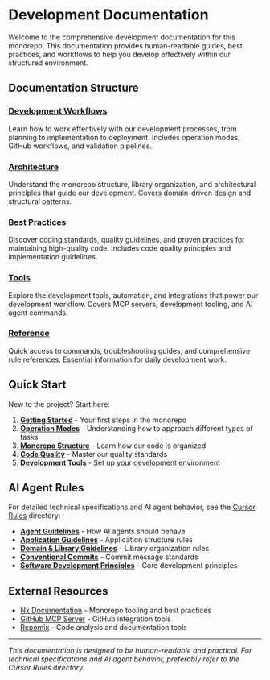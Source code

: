 # Development Documentation

Welcome to the comprehensive development documentation for this monorepo. This documentation provides human-readable guides, best practices, and workflows to help you develop effectively within our structured environment.

## Documentation Structure

### [Development Workflows](./development-workflows/README.md)

Learn how to work effectively with our development processes, from planning to implementation to deployment. Includes operation modes, GitHub workflows, and validation pipelines.

### [Architecture](./architecture/README.md)

Understand the monorepo structure, library organization, and architectural principles that guide our development. Covers domain-driven design and structural patterns.

### [Best Practices](./best-practices/README.md)

Discover coding standards, quality guidelines, and proven practices for maintaining high-quality code. Includes code quality principles and implementation guidelines.

### [Tools](./tools/README.md)

Explore the development tools, automation, and integrations that power our development workflow. Covers MCP servers, development tooling, and AI agent commands.

### [Reference](./reference/README.md)

Quick access to commands, troubleshooting guides, and comprehensive rule references. Essential information for daily development work.

## Quick Start

New to the project? Start here:

1. **[Getting Started](./development-workflows/getting-started.md)** - Your first steps in the monorepo
2. **[Operation Modes](./development-workflows/operation-modes.md)** - Understanding how to approach different types of tasks
3. **[Monorepo Structure](./architecture/monorepo-structure.md)** - Learn how our code is organized
4. **[Code Quality](./best-practices/code-quality.md)** - Master our quality standards
5. **[Development Tools](./tools/README.md)** - Set up your development environment

## AI Agent Rules

For detailed technical specifications and AI agent behavior, see the [Cursor Rules](../.cursor/rules/) directory:

- **[Agent Guidelines](../.cursor/rules/agents.mdc)** - How AI agents should behave
- **[Application Guidelines](../.cursor/rules/applications.mdc)** - Application structure rules
- **[Domain & Library Guidelines](../.cursor/rules/domains_and_libraries.mdc)** - Library organization rules
- **[Conventional Commits](../.cursor/rules/conventional_commits.mdc)** - Commit message standards
- **[Software Development Principles](../.cursor/rules/software_development_principals.mdc)** - Core development principles

## External Resources

- [Nx Documentation](https://nx.dev) - Monorepo tooling and best practices
- [GitHub MCP Server](https://github.com/github/github-mcp-server) - GitHub integration tools
- [Repomix](https://repomix.com) - Code analysis and documentation tools

---

_This documentation is designed to be human-readable and practical. For technical specifications and AI agent behavior, preferably refer to the Cursor Rules directory._
